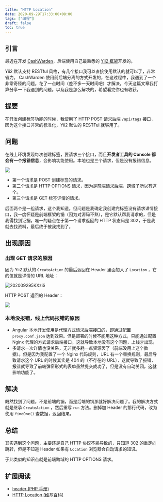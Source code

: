 ```yaml
---
title: "HTTP Location"
date: 2020-09-29T17:33:00+08:00
tags: ["编程"] 
draft: false
toc: true
---
```


## 引言

最近在开发 [CashWarden](https://blog.forecho.com/hello-cashwarden.html)，后端使用自己最熟悉的 [Yii2 框架](https://www.yiiframework.com/)开发的。

Yii2 默认支持 RESTful 风格，有几个接口我可以直接使用默认的就可以了，非常省力。 CashWarden 使用前后端分离的方式开发的，在这过程中，我遇到了一个非常奇怪的问题，花了一点时间（差不多一天时间吧）才解决，今天这篇文章我打算分享一下我遇到的问题，以及我是怎么解决的，希望看完你也有收获。

<!--more-->

## 提要

在开发创建标签功能的时候，我使用了 HTTP POST 请求后端 `/api/tags` 接口，因为这个接口非常的标准化，Yii2 默认的 RESTFul 就够用了。

## 问题

在线上环境发现每次创建标签，要请求三个接口，而且**开发者工具的 Console 都会有一个报错信息**，会影响功能使用。本地也是三个请求，但是没有报错信息。

![](https://blog-1251237404.cos.ap-guangzhou.myqcloud.com/20200904N5f4NJ.jpg)

- 第一个请求是 POST 创建标签的请求。
- 第二个请求是 HTTP OPTIONS 请求，因为是前端请求后端，跨域了所以有这个。
- 第三个请求是 GET 标签详情的请求。

后面两个是一组请求，这个我知道，但问题是我确定我创建完标签没有请求详情接口，我一度怀疑是前端框架的锅（因为对源码不熟），是它默认帮我请求的，但是我得找到证据，唯一的疑点在于第一个请求返回的 HTTP 状态码是 302，于是我就去找资料，最后终于被我找到了。


## 出现原因

### 出现 GET 请求的原因

因为 Yii2 默认的 `CreateAction`  的最后返回在 Header 里面加入了 `Location` ，它的值就是详情的 URL 地址：

![202009295KXziS](https://blog-1251237404.cos.ap-guangzhou.myqcloud.com/202009295KXziS.jpg)

HTTP POST 返回的 Header：

![](https://blog-1251237404.cos.ap-guangzhou.myqcloud.com/20200904zMS9Ar.jpg)

### 本地没报错，线上代码报错的原因

- Angular 本地开发使用是代理方式请求后端接口的，即通过配置 `proxy.conf.json` 达到效果。但是部署的时候不能用这种方式，只能通过配置 Nginx 代理的方式请求后端接口，这就导致本地没有这个问题，上线才出现。
- 多请求一次详情也没关系，无非就多耗一点资源罢了（前端没用上这个数据）。但是因为我配置了一个 Nginx 代码规则，URL 有一个替换规则，最后导致请求这个 URL 的时候其实是 404 的（不存在的 URL），这就导致了报错，报错就导致了前端弹窗形式的表单虽然提交成功了，但是没有自动关闭。这就影响功能了。

## 解决

既然找到了问题，不是前端的锅，而是后端的锅那就好解决问题了。我的解决方式就是继承 `CreateAction` ，然后重写 `run` 方法。删掉加 Header 的那行代码，改为使用 `findOne()` 查数据，返回结果。

## 总结

其实遇到这个问题，主要还是自己 HTTP 协议不熟导致的，只知道 302 的重定向跳转，但是不知道 Header 如果有 `Location` 浏览器会自动请求的知识。

于此类似的知识点就是前端跨域的 HTTP OPTIONS 请求。

## 扩展阅读

- [header (PHP 手册)](https://www.php.net/manual/zh/function.header.php)
- [HTTP Location (维基百科)](https://zh.wikipedia.org/wiki/HTTP_Location)
